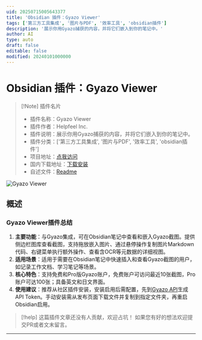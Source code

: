 ```yaml
---
uid: 20250715005643377
title: 'Obsidian 插件：Gyazo Viewer'
tags: ['第三方工具集成', '图片与PDF', '效率工具', 'obsidian插件']
description: '展示你用Gyazo捕获的内容，并将它们嵌入到你的笔记中。'
author: AI
type: auto
draft: false
editable: false
modified: 20240101000000
---
```


# Obsidian 插件：Gyazo Viewer

> [!Note] 插件名片
> - 插件名称：Gyazo Viewer
> - 插件作者：Helpfeel Inc.
> - 插件说明：展示你用Gyazo捕获的内容，并将它们嵌入到你的笔记中。
> - 插件分类：['第三方工具集成', '图片与PDF', '效率工具', 'obsidian插件']
> - 项目地址：[点我访问](https://github.com/nota/gyazo-obsidian-plugin)
> - 国内下载地址：[下载安装](https://pkmer.cn/products/plugin/pluginMarket/?gyazo)
> - 自述文件：[Readme](https://ghproxy.net/https://raw.githubusercontent.com/nota/gyazo-obsidian-plugin/master/README.md)

![Gyazo Viewer](https://cdn.pkmer.cn/covers/gyazo_external_0.gif!pkmer)

## 概述

### Gyazo Viewer插件总结
1. **主要功能**：与Gyazo集成，可在Obsidian笔记中查看和嵌入Gyazo截图。提供侧边栏图库查看截图，支持拖放嵌入图片、通过悬停操作复制图片Markdown代码、右键菜单执行额外操作、查看含OCR等元数据的详细视图。
2. **适用场景**：适用于需要在Obsidian笔记中快速插入和查看Gyazo截图的用户，如记录工作文档、学习笔记等场景。
3. **核心特色**：支持免费和Pro版Gyazo账户，免费账户可访问最近10张截图，Pro账户可达100张；具备英文和日文界面。
4. **使用建议**：推荐从社区插件安装，安装启用后需配置，先到[Gyazo API](https://gyazo.com/api)生成API Token。手动安装需从发布页面下载文件并复制到指定文件夹，再重启Obsidian启用。


> [!help] 
> 这篇插件文章还没有人贡献，欢迎占坑！
> 如果您有好的想法欢迎提交PR或者文末留言。
> 

---


